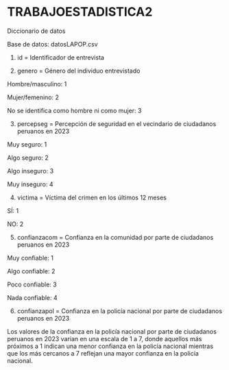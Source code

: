 # TRABAJOESTADISTICA2

Diccionario de datos

Base de datos: datosLAPOP.csv

1. id = Identificador de entrevista


2. genero = Género del individuo entrevistado
   
Hombre/masculino: 1

Mujer/femenino: 2

No se identifica como hombre ni como mujer: 3

3. percepseg = Percepción de seguridad en el vecindario de ciudadanos peruanos en 2023
   
Muy seguro: 1

Algo seguro: 2

Algo inseguro: 3

Muy inseguro: 4


4. victima = Víctima del crimen en los últimos 12 meses
   
SÍ: 1

NO: 2


5. confianzacom = Confianza en la comunidad por parte de ciudadanos peruanos en 2023

Muy confiable: 1

Algo confiable: 2

Poco confiable: 3

Nada confiable: 4


6. confianzapol = Confianza en la policía nacional por parte de ciudadanos peruanos en 2023

Los valores de la confianza en la policía nacional por parte de ciudadanos peruanos en 2023 varían en una escala de 1 a 7, donde aquellos más próximos a 1 indican una menor confianza en la policía nacional mientras que los más cercanos a 7 reflejan una mayor confianza en la policía nacional.

